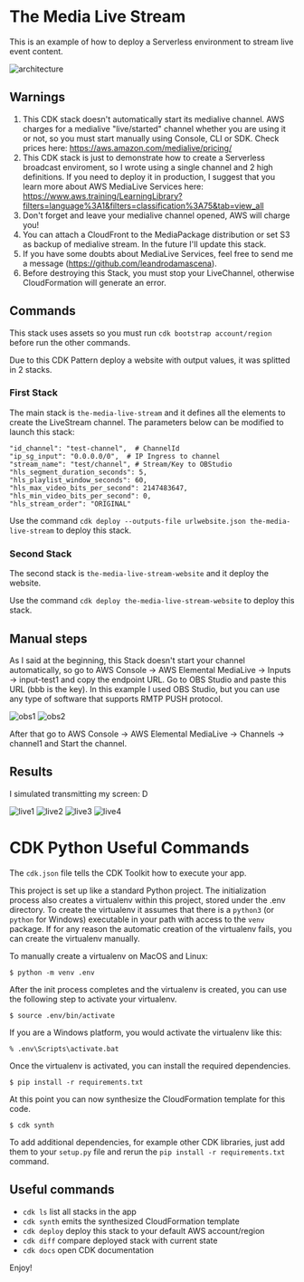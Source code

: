 # The Media Live Stream

This is an example of how to deploy a Serverless environment to stream live event content.

![architecture](../img/the-media-live-stream.png)

## Warnings
1. This CDK stack doesn't automatically start its medialive channel. AWS charges for a medialive "live/started" channel whether you are using it or not, so you must start manually using Console, CLI or SDK. Check prices here: https://aws.amazon.com/medialive/pricing/    
2. This CDK stack is just to demonstrate how to create a Serverless broadcast enviroment, so I wrote using a single channel and 2 high definitions. If you need to deploy it in production, I suggest that you learn more about AWS MediaLive Services here: https://www.aws.training/LearningLibrary?filters=language%3A1&filters=classification%3A75&tab=view_all  
3. Don't forget and leave your medialive channel opened, AWS will charge you!   
4. You can attach a CloudFront to the MediaPackage distribution or set S3 as backup of medialive stream. In the future I'll update this stack.  
5. If you have some doubts about MediaLive Services, feel free to send me a message (https://github.com/leandrodamascena).
6. Before destroying this Stack, you must stop your LiveChannel, otherwise CloudFormation will generate an error.

## Commands

This stack uses assets so you must run `cdk bootstrap account/region` before run the other commands. 

Due to this CDK Pattern deploy a website with output values, it was splitted in 2 stacks.


### First Stack
The main stack is `the-media-live-stream` and it defines all the elements to create the LiveStream channel. The parameters below can be modified to launch this stack:


    "id_channel": "test-channel",  # ChannelId
    "ip_sg_input": "0.0.0.0/0",  # IP Ingress to channel
    "stream_name": "test/channel", # Stream/Key to OBStudio
    "hls_segment_duration_seconds": 5,
    "hls_playlist_window_seconds": 60,
    "hls_max_video_bits_per_second": 2147483647,
    "hls_min_video_bits_per_second": 0,
    "hls_stream_order": "ORIGINAL"


Use the command `cdk deploy --outputs-file urlwebsite.json the-media-live-stream` to deploy this stack.

### Second Stack
The second stack is `the-media-live-stream-website` and it deploy the website.

Use the command `cdk deploy the-media-live-stream-website` to deploy this stack.

## Manual steps

As I said at the beginning, this Stack doesn't start your channel automatically, so go to AWS Console -> AWS Elemental MediaLive -> Inputs -> input-test1 and copy the endpoint URL. Go to OBS Studio and paste this URL (bbb is the key). In this example I used OBS Studio, but you can use any type of software that supports RMTP PUSH protocol.

![obs1](../img/obs1.png)
![obs2](../img/obs2.png)

After that go to AWS Console -> AWS Elemental MediaLive -> Channels -> channel1 and Start the channel.

## Results

I simulated transmitting my screen: D

![live1](../img/live1.png)
![live2](../img/live2.png)
![live3](../img/live3.png)
![live4](../img/live4.png)

# CDK Python Useful Commands

The `cdk.json` file tells the CDK Toolkit how to execute your app.

This project is set up like a standard Python project.  The initialization
process also creates a virtualenv within this project, stored under the .env
directory.  To create the virtualenv it assumes that there is a `python3`
(or `python` for Windows) executable in your path with access to the `venv`
package. If for any reason the automatic creation of the virtualenv fails,
you can create the virtualenv manually.

To manually create a virtualenv on MacOS and Linux:

```
$ python -m venv .env
```

After the init process completes and the virtualenv is created, you can use the following
step to activate your virtualenv.

```
$ source .env/bin/activate
```

If you are a Windows platform, you would activate the virtualenv like this:

```
% .env\Scripts\activate.bat
```

Once the virtualenv is activated, you can install the required dependencies.

```
$ pip install -r requirements.txt
```

At this point you can now synthesize the CloudFormation template for this code.

```
$ cdk synth
```

To add additional dependencies, for example other CDK libraries, just add
them to your `setup.py` file and rerun the `pip install -r requirements.txt`
command.

## Useful commands

 * `cdk ls`          list all stacks in the app
 * `cdk synth`       emits the synthesized CloudFormation template
 * `cdk deploy`      deploy this stack to your default AWS account/region
 * `cdk diff`        compare deployed stack with current state
 * `cdk docs`        open CDK documentation

Enjoy!
